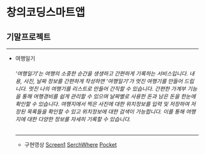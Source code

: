 # 창의코딩스마트앱
## 기말프로젝트
***
+ 여행일기
  ###### '여행일기’는 여행의 소중한 순간을 생생하고 간편하게 기록하는 서비스입니다. 내용, 사진, 날짜 정보를 간편하게 작성하면 ‘여행일기’가 멋진 여행기를 만들어 드립니다. 멋진 나의 여행기를 리스트로 만들어 간직할 수 있습니다. 간편한 가계부 기능을 통해 여행경비를 쉽게 관리할 수 있으며 날짜별로 사용한 돈과 남은 돈을 한눈에 확인할 수 있습니다. 여행지에서 찍은 사진에 대한 위치정보를 입력 및 저장하여 저장된 목록들을 확인할 수 있고 위치정보에 대한 검색이 가능합니다. 이를 통해 여행지에 대한 다양한 정보를 자세히 기록할 수 있습니다.

  
  
  ***
  + 구현영상
  [Screen1](https://www.youtube.com/watch?v=mQYhJMaX9Ow&feature=youtu.be)
  [SerchWhere](https://www.youtube.com/watch?v=r6mXgf5zNTs&feature=youtu.be)
  [Pocket](https://www.youtube.com/watch?v=pxNydPEWYUU&feature=youtu.be)
